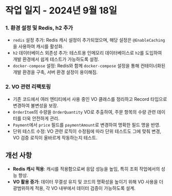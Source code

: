 # 작업 일지 - 2024년 9월 18일

### 1. **환경 설정 및 Redis, h2 추가**

- `redis` 설정 추가: Redis 캐시 설정이 추가되었으며, 해당 설정은 `@EnableCaching`을 사용하여 캐시를 활성화.
- `h2` 데이터베이스 외존성 추가: 테스트용 인메모리 데이터베이스로 `h2`를 도입하여 개발 환경에서 쉽게 테스트가 가능하도록 설정.
- `docker-compose` 설정: Redis와 함께 `docker-compose` 설정을 통해 컨테이너화된 개발 환경을 구축, 서버 환경 설정이 용이해짐.

### 2. **VO 관련 리팩토링**

- 기존 코드에서 여러 엔티티에서 사용 중인 VO 클래스를 정리하고 Record 타입으로 변경하여 불변성을 보장.
- `OrderItem`의 수량을 `OrderQuantity` VO로 추출하여, 주문 항목의 수량 관련 데이터를 더욱 안전하게 관리.
- `Payment`에서 `price` 필드를 `paymentAmount`로 변경하여 명확한 필드 명을 반영.
- 단위 테스트 수정: VO 관련 로직이 수정됨에 따라 단위 테스트도 그에 맞춰 변경, VO 검증 로직이 올바르게 작동하는지 테스트.

## 개선 사항
- **Redis 캐시 적용**: 캐시를 적용함으로써 응답 성능을 높임, 특히 조회 작업에서의 성능 향상.
- **VO 활용 증가**: 데이터 무결성 유지 및 코드의 명확성을 높이기 위해 VO 사용을 더 광범위하게 적용, 각 VO 내부에서 데이터 검증이 가능하도록 설계.
